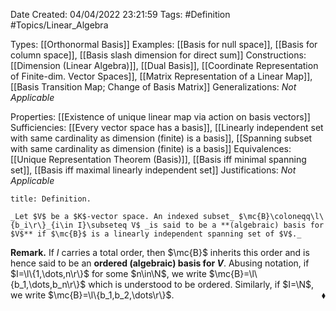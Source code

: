 <div class="topSpace"></div>

Date Created: 04/04/2022 23:21:59
Tags: #Definition #Topics/Linear_Algebra

Types: [[Orthonormal Basis]]
Examples: [[Basis for null space]], [[Basis for column space]], [[Basis slash dimension for direct sum]]
Constructions: [[Dimension (Linear Algebra)]], [[Dual Basis]], [[Coordinate Representation of Finite-dim. Vector Spaces]], [[Matrix Representation of a Linear Map]], [[Basis Transition Map; Change of Basis Matrix]]
Generalizations: _Not Applicable_

Properties: [[Existence of unique linear map via action on basis vectors]]
Sufficiencies: [[Every vector space has a basis]], [[Linearly independent set with same cardinality as dimension (finite) is a basis]], [[Spanning subset with same cardinality as dimension (finite) is a basis]]
Equivalences: [[Unique Representation Theorem (Basis)]], [[Basis iff minimal spanning set]], [[Basis iff maximal linearly independent set]]
Justifications: _Not Applicable_

``` ad-Definition
title: Definition.

_Let $V$ be a $K$-vector space. An indexed subset_ $\mc{B}\coloneqq\l\{b_i\r\}_{i\in I}\subseteq V$ _is said to be a **(algebraic) basis for $V$** if $\mc{B}$ is a linearly independent spanning set of $V$._

```

**Remark.** If $I$ carries a total order, then $\mc{B}$ inherits this order and is hence said to be an **ordered (algebraic) basis for $V$**. Abusing notation, if $I=\l\{1,\dots,n\r\}$ for some $n\in\N$, we write $\mc{B}=\l\{b_1,\dots,b_n\r\}$ which is understood to be ordered. Similarly, if $I=\N$, we write $\mc{B}=\l\{b_1,b_2,\dots\r\}$.<span style="float:right;">$\blacklozenge$</span>
